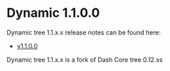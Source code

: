 Dynamic 1.1.0.0
==================

Dynamic tree 1.1.x.x release notes can be found here:
- [v1.1.0.0](release-notes/dynamic/release-notes.md)

Dynamic tree 1.1.x.x is a fork of Dash Core tree 0.12.xs